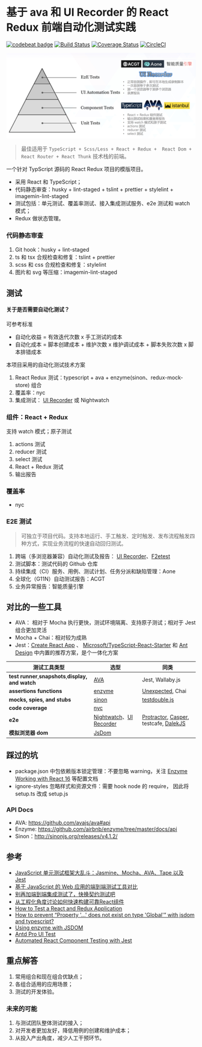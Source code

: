 # 基于 ava 和 UI Recorder 的 React Redux 前端自动化测试实践

[![codebeat badge](https://codebeat.co/badges/5e895c71-88f8-4600-b522-ad9c5fd0214e)](https://codebeat.co/projects/github-com-tingge-ava-testing-master)
[![Build Status](https://travis-ci.org/TingGe/ava-testing.svg?branch=master)](https://travis-ci.org/TingGe/ava-testing) [![Coverage Status](https://coveralls.io/repos/github/TingGe/ava-testing/badge.svg)](https://coveralls.io/github/TingGe/ava-testing) [![CircleCI](https://circleci.com/gh/TingGe/ava-testing/tree/master.svg?style=svg)](https://circleci.com/gh/TingGe/ava-testing/tree/master)

![](https://raw.githubusercontent.com/TingGe/ava-testing/master/assets/image/testing-structure.png)

> 最佳适用于 `TypeScript + Scss/Less + React + Redux +  React Dom + React Router + React Thunk` 技术栈的前端。

一个针对 TypScript 源码的 React Redux 项目的模版项目。

- 采用  React 和 TypeScript；
- 代码静态审查：husky + lint-staged + tslint + prettier + stylelint + imagemin-lint-staged
- 测试包括：单元测试、覆盖率测试、接入集成测试服务、e2e 测试和 watch 模式；
- Redux 做状态管理。

### 代码静态审查

1. Git hook：husky + lint-staged
2. ts 和 tsx 合规检查和修复：tslint + prettier
3. scss 和 css 合规检查和修复：stylelint
4. 图片和 svg 等压缩：imagemin-lint-staged

## 测试

#### 关于是否需要自动化测试？

可参考标准

- 自动化收益 = 有效迭代次数 x 手工测试的成本
- 自动化成本 = 脚本创建成本 + 维护次数 x 维护调试成本 + 脚本失败次数 x 脚本排错成本

本项目采用的自动化测试技术方案

1. React Redux 测试：typescript + ava + enzyme(sinon、redux-mock-store) 组合
2. 覆盖率：nyc
3. 集成测试： [UI Recorder](https://github.com/alibaba/uirecorder) 或 Nightwatch


### 组件：React  + Redux

支持 watch 模式；原子测试

1. actions 测试
2. reducer 测试
3. select 测试
4. React + Redux 测试
5. 输出报告

### 覆盖率

- nyc

### E2E 测试

> 可独立于项目代码。支持本地运行、手工触发、定时触发、发布流程触发四种方式，实现业务流程的快速自动回归测试。

1. 跨端（多浏览器兼容）自动化测试及报告： [UI Recorder](https://github.com/alibaba/uirecorder)、[F2etest](https://github.com/alibaba/f2etest) 
2. 测试脚本：测试代码的 Github 仓库
3. 持续集成（CI）服务、用例、测试计划、任务分派和缺陷管理：Aone
4. 全球化（G11N）自动测试报告：ACGT
5. 业务异常报告：智能质量引擎

## 对比的一些工具

- AVA： 相对于 Mocha 执行更快，测试环境隔离、支持原子测试；相对于 Jest 组合更加灵活
- Mocha + Chai：相对较为成熟
- Jest：[Create React App](https://github.com/facebookincubator/create-react-app) 、 [Microsoft/TypeScript-React-Starter](Microsoft/TypeScript-React-Starter) 和 [Ant Design](https://github.com/ant-design/ant-design-pro) 中内置的推荐方案，是个一体化方案



| 测试工具类型                                   | 选型                                       | 同类                                       |
| ---------------------------------------- | ---------------------------------------- | ---------------------------------------- |
| **test runner**,**snapshots**,**display, and watch** | [AVA](https://github.com/avajs/ava)      | Jest, Wallaby.js                         |
| **assertions functions**                 | [enzyme](https://github.com/airbnb/enzyme) | [Unexpected](https://github.com/unexpectedjs/unexpected), Chai |
| **mocks, spies, and stubs**              | [sinon](http://sinonjs.org/)             | [testdouble.js](https://github.com/testdouble/testdouble.js) |
| **code coverage**                        | [nyc](https://github.com/istanbuljs/nyc) |                                          |
| **e2e**                                  | [Nightwatch](http://nightwatchjs.org/)、[UI Recorder](https://github.com/alibaba/uirecorder) | [Protractor](http://www.protractortest.org/), [Casper](http://casperjs.org/), testcafe, [DalekJS](https://github.com/dalekjs) |
| **模拟浏览器 dom**                            | [JsDom](https://github.com/jsdom/jsdom)  |                                          |

## 踩过的坑

- package.json 中包依赖版本锁定管理：不要忽略 warning，关注 [Enzyme Working with React 16](http://airbnb.io/enzyme/docs/installation/react-16.html) 等配置文档
- ignore-styles 忽略样式和资源文件：需要 hook node 的 require， 因此将 setup.ts 改成 setup.js 

### API Docs

- AVA: https://github.com/avajs/ava#api
- Enzyme:  https://github.com/airbnb/enzyme/tree/master/docs/api
- Sinon：http://sinonjs.org/releases/v4.1.2/

## 参考

- [JavaScript 单元测试框架大乱斗：Jasmine、Mocha、AVA、Tape 以及 Jest](https://raygun.com/blog/javascript-unit-testing-frameworks/)
- [基于 JavaScript 的 Web 应用的端到端测试工具对比](https://mo.github.io/2017/07/20/javascript-e2e-integration-testing.html)
- [别再加端到端集成测试了，快换契约测试吧](http://insights.thoughtworks.cn/contract-test/)
- [从工程化角度讨论如何快速构建可靠React组件](https://github.com/lcxfs1991/blog/issues/18)
- [How to Test a React and Redux Application ](https://semaphoreci.com/community/tutorials/getting-started-with-create-react-app-and-ava)
- [How to prevent “Property '…' does not exist on type 'Global'” with jsdom and typescript?](https://stackoverflow.com/questions/40743131/how-to-prevent-property-does-not-exist-on-type-global-with-jsdom-and-t)
- [Using enzyme with JSDOM](http://airbnb.io/enzyme/docs/guides/jsdom.html)
- [Antd Pro UI Test](https://pro.ant.design/docs/ui-test#单元测试)
- [Automated React Component Testing with Jest](https://www.distelli.com/docs/tutorials/test-your-react-component-with-jest/)



## 重点解答

1. 常用组合和现在组合优缺点；
2. 各组合适用的应用场景；
3. 测试的开发体验。

### 未来的可能

1. 与测试团队整体测试的接入；
2. 对开发者更加友好，降低用例的创建和维护成本；
3. 从投入产出角度，减少人工干预环节。
